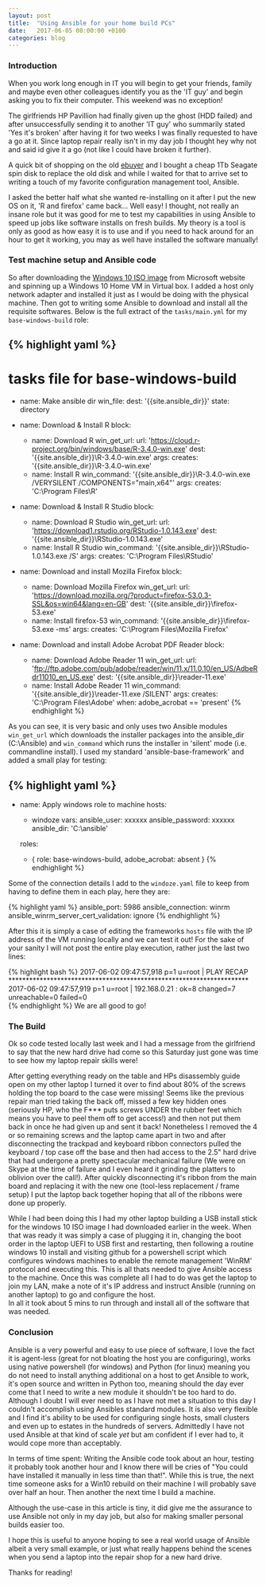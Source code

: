 ```yaml
---
layout: post
title:  "Using Ansible for your home build PCs"
date:   2017-06-05 08:00:00 +0100
categories: blog
---
```

### Introduction
When you work long enough in IT you will begin to get your friends, family and
maybe even other colleagues identify you as the 'IT guy' and begin asking you
to fix their computer.  This weekend was no exception!

The girlfriends HP Pavillion had finally given up the ghost (HDD failed) and after
unsuccessfully sending it to another 'IT guy' who summarily stated 'Yes it's broken'
after having it for two weeks I was finally requested to have a go at it.  Since
laptop repair really isn't in my day job I thought hey why not and said id give
it a go (not like I could have broken it further).

A quick bit of shopping on the old [ebuyer](https://www.ebuyer.com) and I bought a cheap
1Tb Seagate spin disk to replace the old disk and while I waited for that to arrive
set to writing a touch of my favorite configuration management tool, Ansible.

I asked the better half what she wanted re-installing on it after I put the new
OS on it, 'R and firefox' came back... Well easy! I thought, not really an insane
role but it was good for me to test my capabilities in using Ansible to speed up
jobs like software installs on fresh builds.  My theory is a tool is only as good
as how easy it is to use and if you need to hack around for an hour to get it
working, you may as well have installed the software manually!

### Test machine setup and Ansible code
So after downloading the [Windows 10 ISO image](https://www.microsoft.com/en-gb/software-download/windows10ISO) from
Microsoft website and spinning up a Windows 10 Home VM in Virtual box. I added a
host only network adapter and installed it just as I would be doing with the physical
machine.  Then got to writing some Ansible to download and install all the requisite
softwares.  Below is the full extract of the `tasks/main.yml` for my `base-windows-build` role:

{% highlight yaml %}
---
# tasks file for base-windows-build
- name: Make ansible dir
  win_file:
    dest: '{{site.ansible_dir}}'
    state: directory

- name: Download & Install R
  block:
    - name: Download R
      win_get_url:
        url: 'https://cloud.r-project.org/bin/windows/base/R-3.4.0-win.exe'
        dest: '{{site.ansible_dir}}\R-3.4.0-win.exe'
      args:
        creates: '{{site.ansible_dir}}\R-3.4.0-win.exe'
    - name: Install R
      win_command: '{{site.ansible_dir}}\R-3.4.0-win.exe /VERYSILENT /COMPONENTS="main,x64"'
      args:
        creates: 'C:\Program Files\R'

- name: Download & Install R Studio
  block:
    - name: Download R Studio
      win_get_url:
        url: 'https://download1.rstudio.org/RStudio-1.0.143.exe'
        dest: '{{site.ansible_dir}}\RStudio-1.0.143.exe'
    - name: Install R Studio
      win_command: '{{site.ansible_dir}}\RStudio-1.0.143.exe /S'
      args:
        creates: 'C:\Program Files\RStudio'

- name: Download and install Mozilla Firefox
  block:
    - name: Download Mozilla Firefox
      win_get_url:
        url: 'https://download.mozilla.org/?product=firefox-53.0.3-SSL&os=win64&lang=en-GB'
        dest: '{{site.ansible_dir}}\firefox-53.exe'
    - name: Install firefox-53
      win_command: '{{site.ansible_dir}}\firefox-53.exe -ms'
      args:
        creates: 'C:\Program Files\Mozilla Firefox'

- name: Download and install Adobe Acrobat PDF Reader
  block:
    - name: Download Adobe Reader 11
      win_get_url:
        url: 'ftp://ftp.adobe.com/pub/adobe/reader/win/11.x/11.0.10/en_US/AdbeRdr11010_en_US.exe'
        dest: '{{site.ansible_dir}}\reader-11.exe'
    - name: Install Adobe Reader 11
      win_command: '{{site.ansible_dir}}\reader-11.exe /SILENT'
      args:
        creates: 'C:\Program Files\Adobe'
  when: adobe_acrobat == 'present'
{% endhighlight %}


As you can see, it is very basic and only uses two Ansible modules `win_get_url`
which downloads the installer packages into the ansible_dir (C:\Ansible) and
`win_command` which runs the installer in 'silent' mode (i.e. commandline install).
I used my standard 'ansible-base-framework' and added a small play for testing:

{% highlight yaml %}
---
- name: Apply windows role to machine
  hosts:
    - windoze
  vars:
    ansible_user: xxxxxx
    ansible_password: xxxxxx
    ansible_dir: 'C:\ansible'

  roles:
    - { role: base-windows-build,
      adobe_acrobat: absent }
{% endhighlight %}

Some of the connection details I add to the `windoze.yaml` file to keep from having
to define them in each play, here they are:

{% highlight yaml %}
ansible_port: 5986
ansible_connection: winrm
ansible_winrm_server_cert_validation: ignore
{% endhighlight %}

After this it is simply a case of editing the frameworks `hosts` file with the IP
address of the VM running locally and we can test it out!  For the sake of your
sanity I will not post the entire play execution, rather just the last two lines:

{% highlight bash %}
2017-06-02 09:47:57,918 p=1 u=root |  PLAY RECAP *********************************************************************
2017-06-02 09:47:57,919 p=1 u=root |  192.168.0.21               : ok=8    changed=7    unreachable=0    failed=0   
{% endhighlight %}
We are all good to go!

### The Build
Ok so code tested locally last week and I had a message from the girlfriend to say
that the new hard drive had come so this Saturday just gone was time to see how my
laptop repair skills were!  

After getting everything ready on the table and HPs
disassembly guide open on my other laptop I turned it over to find about 80% of
the screws holding the top board to the case were missing!  Seems like the previous
repair man tried taking the back off, missed a few key hidden ones
(seriously HP, who the F*** puts screws UNDER the rubber feet which means you have
to peel them off to get access!) and then not put them back in once he had
given up and sent it back!  Nonetheless I removed the 4 or so remaining screws and
the laptop came apart in two and after disconnecting the trackpad and keyboard
ribbon connectors pulled the keyboard / top case off the base and then had access
to the 2.5" hard drive that had undergone a pretty spectacular mechanical failure
(We were on Skype at the time of failure and I even heard it grinding the platters
to oblivion over the call!).  After quickly disconnecting it's ribbon from the main
board and replacing it with the new one (tool-less replacement / frame setup) I put
the laptop back together hoping that all of the ribbons were done up properly.  

While I had been doing this I had my other laptop building a USB install stick for
the windows 10 ISO image I had downloaded earlier in the week. When that was ready
it was simply a case of plugging it in, changing the boot order in the laptop UEFI
to USB first and restarting, then following a routine windows 10 install and
visiting github for a powershell script which configures windows machines to enable
the remote management 'WinRM' protocol and executing this.  This is all thats needed
to give Ansible access to the machine.  Once this was complete all I had to do was
get the laptop to join my LAN, make a note of it's IP address and instruct Ansible
(running on another laptop) to go and configure the host.  
In all it took about 5 mins to run through and install all of the software that was needed.

### Conclusion
Ansible is a very powerful and easy to use piece of software, I love the fact it
is agent-less (great for not bloating the host you are configuring), works using
native powershell (for windows) and Python (for linux) meaning you do not need to
install anything additional on a host to get Ansible to work, it's open source
and written in Python too, meaning should the day ever come that I need to write a
new module it shouldn't be too hard to do.  Although I doubt I will ever need to
as I have not met a situation to this day I couldn't accomplish using Ansibles
standard modules.  It is also very flexible and I find it's ability to be used for
configuring single hosts, small clusters and even up to estates in the hundreds
of servers.  Admittedly I have not used Ansible at that kind of scale _yet_
but am confident if I ever had to, it would cope more than acceptably.

In terms of time spent:
Writing the Ansible code took about an hour, testing it probably took another hour
and I know there will be cries of "You could have installed it manually in less
time than that!".  While this is true, the next time someone asks for a Win10
rebuild on their machine I will probably save over half an hour.  Then another the
next time I build a machine.  

Although the use-case in this article is tiny, it did give me the assurance to use
Ansible not only in my day job, but also for making smaller personal builds easier too.  

I hope this is useful to anyone hoping to see a real world usage of Ansible albeit
a very small example, or just what really happens behind the scenes when you send
a laptop into the repair shop for a new hard drive.

Thanks for reading!
